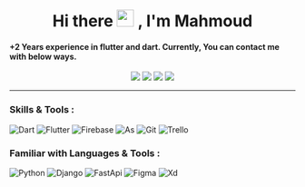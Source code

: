 <h1 align="center">
    Hi there <img src="https://raw.githubusercontent.com/MartinHeinz/MartinHeinz/master/wave.gif" width="30px"> , I'm Mahmoud
</h1>

####   +2 Years experience in flutter and dart. Currently, You can contact me with below ways.
 
<p align="center">
<a href="https://www.linkedin.com/in/mahmoud-eslami/"><img src="https://img.shields.io/badge/-Linkedin-0077B5?style=flat&logo=Linkedin&logoColor=white"/></a>
<a href="https://wa.me/+989115197795"><img src="https://img.shields.io/badge/-WhatsApp-04a777?style=flat&logo=Whatsapp&logoColor=white"/></a>
<a href="https://t.me/es_mahmoud"><img src="https://img.shields.io/badge/-Telegram-4086b4?style=flat&logo=telegram&logoColor=white"/></a>
<a href="https://stackoverflow.com/users/12496048/mahmoud-eslami"><img src="https://img.shields.io/badge/-Stackoverflow-fe5a1d?style=flat&logo=stackoverflow&logoColor=black"/></a>
</p>


---
### Skills & Tools :
![Dart](https://img.shields.io/static/v1?logo=dart&label=&message=Dart&color=023e8a&logoWidth=20&logoColor=EEE&style=flat-square)
![Flutter](https://img.shields.io/static/v1?logo=flutter&label=&message=Flutter&color=0096c7&logoWidth=20&logoColor=EEE&style=flat-square)
![Firebase](https://img.shields.io/static/v1?logo=firebase&label=&message=Firebase&color=ffbe0b&logoWidth=20&logoColor=000000&style=flat-square)
![As](https://img.shields.io/static/v1?logo=android&label=&message=AndroidStudio&color=40916c&logoWidth=20&logoColor=EEE&style=flat-square)
![Git](https://img.shields.io/static/v1?logo=Git&label=&message=Git&color=800020&logoWidth=20&logoColor=EEE&style=flat-square)
![Trello](https://img.shields.io/static/v1?logo=Trello&label=&message=Trello&color=3f37c9&logoWidth=20&logoColor=EEE&style=flat-square)

<!-- 
### Flutter Skills :
![BLoC](https://img.shields.io/static/v1?label=&message=BLoC&color=59a36a&logoWidth=20&logoColor=EEE&style=flat-square)
![Provider](https://img.shields.io/static/v1?label=&message=Provider&color=1a5e63&logoWidth=20&logoColor=EEE&style=flat-square)
![Get-x](https://img.shields.io/static/v1?label=&message=Get-X&color=59a36a&logoWidth=20&logoColor=EEE&style=flat-square)
![http](https://img.shields.io/static/v1?label=&message=Http&color=1a5e63&logoWidth=20&logoColor=EEE&style=flat-square)
![dio](https://img.shields.io/static/v1?label=&message=Dio&color=59a36a&logoWidth=20&logoColor=EEE&style=flat-square)
![get-it](https://img.shields.io/static/v1?label=&message=Get-it&color=1a5e63&logoWidth=20&logoColor=EEE&style=flat-square)
![Animations](https://img.shields.io/static/v1?label=&message=Animations&color=59a36a&logoWidth=20&logoColor=EEE&style=flat-square)
 -->

### Familiar with Languages & Tools :
![Python](https://img.shields.io/static/v1?logo=python&label=&message=Python&color=eb5e28&logoWidth=20&logoColor=EEE&style=flat-square)
![Django](https://img.shields.io/static/v1?logo=django&label=&message=Django&color=004b23&logoWidth=20&logoColor=EEE&style=flat-square)
![FastApi](https://img.shields.io/static/v1?logo=fastApi&label=&message=FastApi&color=2a9d8f&logoWidth=20&logoColor=EEE&style=flat-square)
![Figma](https://img.shields.io/static/v1?logo=figma&label=&message=Figma&color=ff6b6b&logoWidth=20&logoColor=EEE&style=flat-square)
![Xd](https://img.shields.io/static/v1?logo=adobexd&label=&message=AdobeXD&color=973aa8&logoWidth=20&logoColor=EEE&style=flat-square)



<!-- ![Fm](https://img.shields.io/static/v1?label=&message=FamiliarWith&color=ffd60a&logoWidth=20&logoColor=EEE&style=flat-square) -->
<!-- ![Skills](https://img.shields.io/static/v1?label=&message=Skills&color=ffd60a&logoWidth=20&logoColor=EEE&style=flat-square) -->
<!-- ![Design](https://img.shields.io/static/v1?label=&message=DesignPlatform&color=ffd60a&logoWidth=20&logoColor=EEE&style=flat-square) -->
<!-- ![Backend](https://img.shields.io/static/v1?label=&message=Backend&color=ffd60a&logoWidth=20&logoColor=EEE&style=flat-square) -->
<!-- ![Baas](https://img.shields.io/static/v1?label=&message=Baas&color=ffd60a&logoWidth=20&logoColor=EEE&style=flat-square) -->
<!-- ![Languages](https://img.shields.io/static/v1?label=&message=Languages&color=ffd60a&logoWidth=20&logoColor=EEE&style=flat-square) -->
<!-- ![Tools](https://img.shields.io/static/v1?label=&message=Tools&color=ffd60a&logoWidth=20&logoColor=EEE&style=flat-square) -->
<!-- ![Frameworks](https://img.shields.io/static/v1?label=&message=Frameworks&color=ffd60a&logoWidth=20&logoColor=EEE&style=flat-square) -->
<!-- ![VSC](https://img.shields.io/static/v1?label=&message=VSC&color=ffd60a&logoWidth=20&logoColor=EEE&style=flat-square) -->




<!--
**mahmoud-eslami/mahmoud-eslami** is a ✨ _special_ ✨ repository because its `README.md` (this file) appears on your GitHub profile.

Here are some ideas to get you started:

- 🔭 I’m currently working on ...
- 🌱 I’m currently learning ...
- 👯 I’m looking to collaborate on ...
- 🤔 I’m looking for help with ...
- 💬 Ask me about ...
- 📫 How to reach me: ...
- 😄 Pronouns: ...
- ⚡ Fun fact: ...
-->
